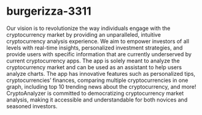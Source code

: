# burgerizza-3311
Our vision is to revolutionize the way individuals engage with the cryptocurrency market by providing an unparalleled, intuitive cryptocurrency analysis experience. We aim to empower investors of all levels with real-time insights, personalized investment strategies, and provide users with specific information that are currently underserved by current cryptocurrency apps. The app is solely meant to analyze the cryptocurrency market and can be used as an assistant to help users analyze charts. The app has innovative features such as personalized tips, cryptocurrencies’ finances, comparing multiple cryptocurrencies in one graph, including top 10 trending news about the cryptocurrency, and more! CryptoAnalyzer is committed to democratizing cryptocurrency market analysis, making it accessible and understandable for both novices and seasoned investors.
